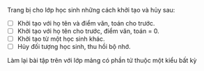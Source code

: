 Trang bị cho lớp học sinh những cách khởi tạo và hủy sau:
- [ ] Khởi tạo với họ tên và điểm văn, toán cho trước.
- [ ] Khởi tạo với họ tên cho trước, điểm văn, toán = 0.
- [ ] Khởi tạo từ một học sinh khác.
- [ ] Hủy đối tượng học sinh, thu hồi bộ nhớ.

Làm lại bài tập trên với lớp mảng có phần tử thuộc một kiểu bất kỳ